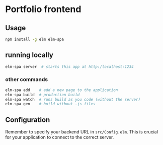 # Portfolio frontend

## Usage 

```bash
npm install -g elm elm-spa
```

## running locally

```bash
elm-spa server  # starts this app at http:/localhost:1234
```

### other commands

```bash
elm-spa add    # add a new page to the application
elm-spa build  # production build
elm-spa watch  # runs build as you code (without the server)
elm-spa gen    # build without .js files
```

## Configuration

Remember to specify your backend URL in `src/Config.elm`. This is crucial for your application to connect to the correct server.
